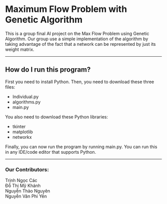 # Maximum Flow Problem with Genetic Algorithm
This is a group final AI project on the Max Flow Problem using Genetic Algorithm. Our group use a simple implementation of the algorithm by taking advantage of the fact that a network can be represented by just its weight matrix.

------------------------
## How do I run this program?
First you need to install Python. Then, you need to download these three files:
* Individual.py
* algorithms.py
* main.py

You also need to download these Python libraries:
* tkinter
* matplotlib
* networkx

Finally, you can now run the program by running main.py. You can run this in any IDE/code editor that supports Python.

------------------------

### Our Contributors:
Trịnh Ngọc Các\
Đỗ Thị Mỹ Khánh\
Nguyễn Thảo Nguyên\
Nguyễn Vân Phi Yến
